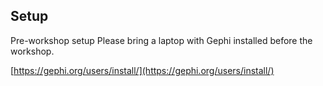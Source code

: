 ## Setup

Pre-workshop setup
Please bring a laptop with Gephi installed before the workshop.

[https://gephi.org/users/install/](https://gephi.org/users/install/)
